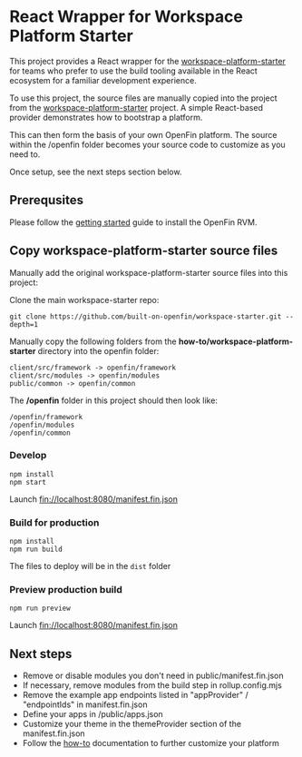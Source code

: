 # React Wrapper for Workspace Platform Starter

This project provides a React wrapper for the [workspace-platform-starter](https://github.com/built-on-openfin/workspace-starter/tree/main/how-to/workspace-platform-starter) for teams who prefer to use the build tooling available in the React ecosystem for a familiar development experience.

To use this project, the source files are manually copied into the project from the [workspace-platform-starter](https://github.com/built-on-openfin/workspace-starter/tree/main/how-to/workspace-platform-starter) project. A simple React-based provider demonstrates how to bootstrap a platform.

This can then form the basis of your own OpenFin platform. The source within the /openfin folder becomes your source code to customize as you need to.

Once setup, see the next steps section below.

## Prerequsites

Please follow the [getting started](https://resources.here.io/docs/core/develop/) guide to install the OpenFin RVM.

## Copy workspace-platform-starter source files

Manually add the original workspace-platform-starter source files into this project:

Clone the main workspace-starter repo:

```
git clone https://github.com/built-on-openfin/workspace-starter.git --depth=1
```

Manually copy the following folders from the **how-to/workspace-platform-starter** directory into the openfin folder:

```
client/src/framework -> openfin/framework
client/src/modules -> openfin/modules
public/common -> openfin/common
```

The **/openfin** folder in this project should then look like:

```
/openfin/framework
/openfin/modules
/openfin/common
```

### Develop

```
npm install
npm start
```

Launch [fin://localhost:8080/manifest.fin.json](fin://localhost:8080/manifest.fin.json)

### Build for production

```
npm install
npm run build
```

The files to deploy will be in the `dist` folder

### Preview production build

```
npm run preview
```
Launch [fin://localhost:8080/manifest.fin.json](fin://localhost:8080/manifest.fin.json)

## Next steps

- Remove or disable modules you don't need in public/manifest.fin.json
- If necessary, remove modules from the build step in rollup.config.mjs
- Remove the example app endpoints listed in "appProvider" / "endpointIds" in manifest.fin.json
- Define your apps in /public/apps.json
- Customize your theme in the themeProvider section of the manifest.fin.json
- Follow the [how-to](https://github.com/built-on-openfin/workspace-starter/tree/main/how-to/workspace-platform-starter/docs) documentation to further customize your platform

